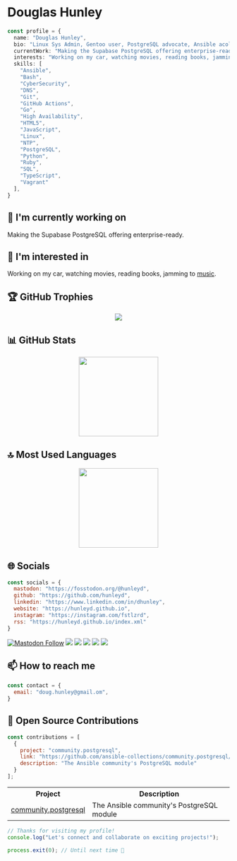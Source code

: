 # Douglas Hunley

```typescript
const profile = {
  name: "Douglas Hunley",
  bio: "Linux Sys Admin, Gentoo user, PostgreSQL advocate, Ansible acolyte, Android fanboi, OSS supporter, PlayStation gamer.",
  currentWork: "Making the Supabase PostgreSQL offering enterprise-ready.",
  interests: "Working on my car, watching movies, reading books, jamming to music.",
  skills: [
    "Ansible",
    "Bash",
    "CyberSecurity",
    "DNS",
    "Git",
    "GitHub Actions",
    "Go",
    "High Availability",
    "HTML5",
    "JavaScript",
    "Linux",
    "NTP",
    "PostgreSQL",
    "Python",
    "Ruby",
    "SQL",
    "TypeScript",
    "Vagrant"
  ],
}
```

## 🔭 I'm currently working on

Making the Supabase PostgreSQL offering enterprise-ready.

## 👀 I'm interested in

Working on my car, watching movies, reading books, jamming to <a href="https://www.last.fm/user/hunleyd">music</a>.

## 🏆 GitHub Trophies

<!-- ⚠️ Important: Replace 'hunleyd' with your actual GitHub username in the URL below -->
<p align="center">
  <img src="https://github-profile-trophy.vercel.app/?username=hunleyd&theme=onedark&column=7&margin-w=15&margin-h=15" />
</p>

## 📊 GitHub Stats

<!-- ⚠️ Important: Replace 'hunleyd' with your actual GitHub username in the URL below -->
<div align="center">
  <img height="180em" src="https://github-readme-stats.vercel.app/api?username=hunleyd&theme=dark&include_all_commits=true&count_private=true"/>
</div>

## 🔝 Most Used Languages

<!-- ⚠️ Important: Replace 'hunleyd' with your actual GitHub username in the URL below -->
<div align="center">
  <img height="180em" src="https://github-readme-stats.vercel.app/api/top-langs/?username=hunleyd&layout=compact&langs_count=10&theme=dark"/>
</div>

## 🌐 Socials

```javascript
const socials = {
  mastodon: "https://fosstodon.org/@hunleyd",
  github: "https://github.com/hunleyd",
  linkedin: "https://www.linkedin.com/in/dhunley",
  website: "https://hunleyd.github.io",
  instagram: "https://instagram.com/fstlzrd",
  rss: "https://hunleyd.github.io/index.xml"
}
```

<div>
<a href="https://fosstodon.org/@hunleyd"><img alt="Mastodon Follow" src="https://img.shields.io/mastodon/follow/109331252726107230?domain=fosstodon.org&style=for-the-badge&logo=mastodon&label=mastodon&labelColor=000000&color=000000"></a> <a href="https://github.com/hunleyd"><img src="https://img.shields.io/badge/github-%23000000.svg?style=for-the-badge&logo=github&logoColor=white" /></a> <a href="https://www.linkedin.com/in/dhunley"><img src="https://img.shields.io/badge/linkedin-%23000000.svg?style=for-the-badge&logo=linkedin&logoColor=white" /></a> <a href="https://hunleyd.github.io"><img src="https://img.shields.io/badge/website-%23000000.svg?style=for-the-badge&logo=website&logoColor=white" /></a> <a href="https://instagram.com/fstlzrd"><img src="https://img.shields.io/badge/instagram-%23000000.svg?style=for-the-badge&logo=instagram&logoColor=white" /></a> <a href="https://hunleyd.github.io//index.xml"><img src="https://img.shields.io/badge/rss-%23000000.svg?style=for-the-badge&logo=rss&logoColor=white" /></a> 
</div>

## 📫 How to reach me

```javascript
const contact = {
  email: "doug.hunley@gmail.om",
}
```

## 🚀 Open Source Contributions

```javascript
const contributions = [
  {
    project: "community.postgresql",
    link: "https://github.com/ansible-collections/community.postgresql/",
    description: "The Ansible community's PostgreSQL module"
  }
];
```

<table>
  <tr>
    <th>Project</th>
    <th>Description</th>
  </tr>
  <tr>
    <td><a href="https://github.com/ansible-collections/community.postgresql/">community.postgresql</a></td>
    <td>The Ansible community's PostgreSQL module</td>
  </tr>
</table>

```typescript
// Thanks for visiting my profile!
console.log("Let's connect and collaborate on exciting projects!");

process.exit(0); // Until next time 👋
```
